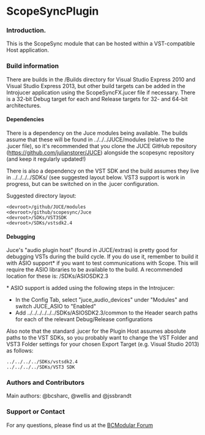 ScopeSyncPlugin
===============
### Introduction.
This is the ScopeSync module that can be hosted within a VST-compatible Host application.

### Build information
There are builds in the /Builds directory for Visual Studio Express 2010 and Visual Studio Express 2013, but other build targets can be added in the Introjucer application using the ScopeSyncFX.jucer file if necessary. There is a 32-bit Debug target for each and Release targets for 32- and 64-bit architectures.

#### Dependencies
There is a dependency on the Juce modules being available. The builds assume that these will be found in ../../../JUCE/modules (relative to the .jucer file), so it's recommended that you clone the JUCE GitHub repository (https://github.com/julianstorer/JUCE) alongside the scopesync repository (and keep it regularly updated!)

There is also a dependency on the VST SDK and the build assumes they live in ../../../../SDKs/ (see suggested layout below. VST3 support is work in progress, but can be switched on in the .jucer configuration.

Suggested directory layout:
```
<devroot>/github/JUCE/modules
<devroot>/github/scopesync/Juce
<devroot>/SDKs/VST3SDK
<devroot>/SDKs/vstsdk2.4
```

#### Debugging
Juce's "audio plugin host" (found in JUCE/extras) is pretty good for debugging VSTs during the build cycle. If you do use it, remember to build it with ASIO support* if you want to test communications with Scope. This will require the ASIO libraries to be available to the build. A recommended location for these is:
<devroot>/SDKs/ASIOSDK2.3

\* ASIO support is added using the following steps in the Introjucer:
- In the Config Tab, select "juce_audio_devices" under "Modules" and switch JUCE_ASIO to "Enabled"
- Add ../../../../../../SDKs/ASIOSDK2.3/common to the Header search paths for each of the relevant Debug/Release configurations

Also note that the standard .jucer for the Plugin Host assumes absolute paths to the VST SDKs, so you probably want to change the VST Folder and VST3 Folder settings for your chosen Export Target (e.g. Visual Studio 2013) as follows:
```
../../../../SDKs/vstsdk2.4
../../../../SDKs/VST3 SDK
```

### Authors and Contributors
Main authors: @bcsharc, @wellis and @jssbrandt

### Support or Contact
For any questions, please find us at the [BCModular Forum](http://www.bcmodular.co.uk/forum/)
